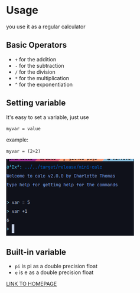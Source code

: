 # Usage
you use it as a regular calculator

## Basic Operators

- `+` for the addition
- `-` for the subtraction
- `/` for the division
- `*` for the multiplication
- `^` for the exponentiation

## Setting variable

It's easy to set a variable, just use 
``` 
myvar = value
```
example:
```
myvar = (2+2)
```

[![](assets/image.png)](assets/image.png)

## Built-in variable

- `pi` is pi as a double precision float
- `e` is e as a double precision float


[LINK TO HOMEPAGE](index.md)
